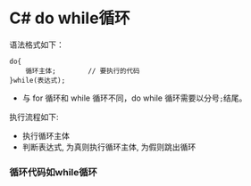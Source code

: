 # C# do while循环

语法格式如下：

```
do{
    循环主体;        // 要执行的代码
}while(表达式);
```

- 与 for 循环和 while 循环不同，do while 循环需要以分号`;`结尾。

执行流程如下:

- 执行循环主体
- 判断表达式, 为真则执行循环主体, 为假则跳出循环

### 循环代码如while循环

